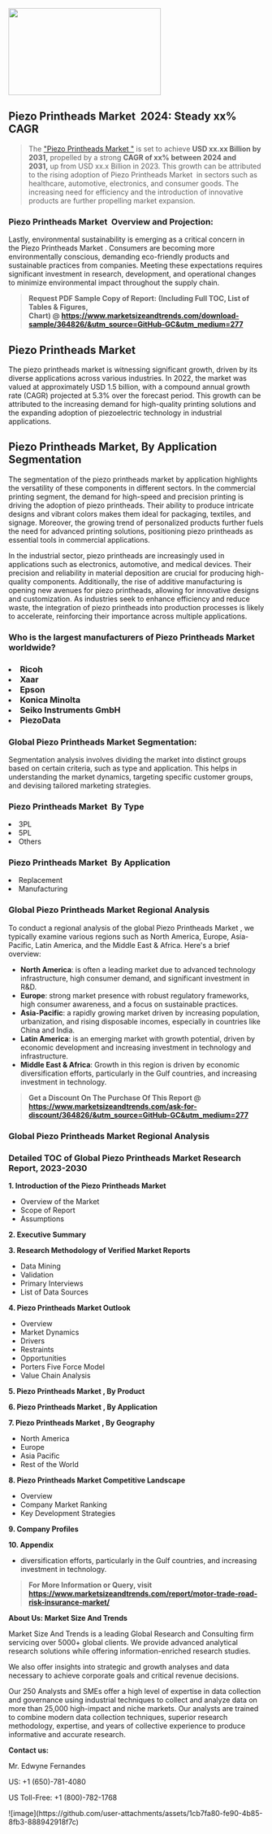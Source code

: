 <p><img class="alignnone size-medium wp-image-20088" src="https://ffe5etoiles.com/wp-content/uploads/2024/12/MST1-300x171.png" alt="" width="300" height="171" /></p><h2 id="ember46" class="ember-view reader-text-block__heading-2">Piezo Printheads Market &nbsp;2024: Steady&nbsp;xx% CAGR</h2><blockquote id="ember47" class="ember-view reader-text-block__blockquote">The&nbsp;<a class="app-aware-link " href="https://www.marketsizeandtrends.com/download-sample/364826/&utm_source=GitHub-GC&utm_medium=277" target="_blank" data-test-app-aware-link="">"Piezo Printheads Market "</a>&nbsp;is set to achieve&nbsp;<strong>USD&nbsp;xx.xx&nbsp;Billion by 2031,</strong>&nbsp;propelled by a strong&nbsp;<strong>CAGR of&nbsp;xx% between 2024 and 2031,</strong>&nbsp;up from USD xx.x Billion in 2023. This growth can be attributed to the rising adoption of&nbsp;Piezo Printheads Market &nbsp;in sectors such as healthcare, automotive, electronics, and consumer goods. The increasing need for efficiency and the introduction of innovative products are further propelling market expansion.</blockquote><h3 id="ember48" class="ember-view reader-text-block__heading-3">Piezo Printheads Market &nbsp;Overview and Projection:</h3><p id="ember49" class="ember-view reader-text-block__paragraph">Lastly, environmental sustainability is emerging as a critical concern in the&nbsp;Piezo Printheads Market . Consumers are becoming more environmentally conscious, demanding eco-friendly products and sustainable practices from companies. Meeting these expectations requires significant investment in research, development, and operational changes to minimize environmental impact throughout the supply chain.</p><blockquote id="ember50" class="ember-view reader-text-block__blockquote"><strong>Request PDF Sample Copy of Report: (Including Full TOC, List of Tables &amp; Figures, Chart)&nbsp;@&nbsp;<strong><a href="https://www.marketsizeandtrends.com/download-sample/364826/&utm_source=GitHub-GC&utm_medium=277" target="_blank">https://www.marketsizeandtrends.com/download-sample/364826/&utm_source=GitHub-GC&utm_medium=277</a></strong></strong></blockquote><h3 class=""> <h2>Piezo Printheads Market</h2><p>The piezo printheads market is witnessing significant growth, driven by its diverse applications across various industries. In 2022, the market was valued at approximately USD 1.5 billion, with a compound annual growth rate (CAGR) projected at 5.3% over the forecast period. This growth can be attributed to the increasing demand for high-quality printing solutions and the expanding adoption of piezoelectric technology in industrial applications.</p><h2>Piezo Printheads Market, By Application Segmentation</h2><p>The segmentation of the piezo printheads market by application highlights the versatility of these components in different sectors. In the commercial printing segment, the demand for high-speed and precision printing is driving the adoption of piezo printheads. Their ability to produce intricate designs and vibrant colors makes them ideal for packaging, textiles, and signage. Moreover, the growing trend of personalized products further fuels the need for advanced printing solutions, positioning piezo printheads as essential tools in commercial applications.</p><p>In the industrial sector, piezo printheads are increasingly used in applications such as electronics, automotive, and medical devices. Their precision and reliability in material deposition are crucial for producing high-quality components. Additionally, the rise of additive manufacturing is opening new avenues for piezo printheads, allowing for innovative designs and customization. As industries seek to enhance efficiency and reduce waste, the integration of piezo printheads into production processes is likely to accelerate, reinforcing their importance across multiple applications.</p></h3><h3 id="" class="">Who is the largest manufacturers of&nbsp;Piezo Printheads Market  worldwide?</h3><h3 class=""></Li><Li>Ricoh</Li><Li> Xaar</Li><Li> Epson</Li><Li> Konica Minolta</Li><Li> Seiko Instruments GmbH</Li><Li> PiezoData</h3><h3 id="ember53" class="ember-view reader-text-block__heading-3">Global&nbsp;Piezo Printheads Market  Segmentation:</h3><p id="ember54" class="ember-view reader-text-block__paragraph">Segmentation analysis involves dividing the market into distinct groups based on certain criteria, such as type and application. This helps in understanding the market dynamics, targeting specific customer groups, and devising tailored marketing strategies.</p><h3 id="" class="">Piezo Printheads Market &nbsp;By Type</h3><p></Li><Li>3PL</Li><Li> 5PL</Li><Li> Others</p><h3 id="" class="">Piezo Printheads Market &nbsp;By Application</h3><p class=""></Li><Li>Replacement</Li><Li> Manufacturing</p><h3 id="ember62" class="ember-view reader-text-block__heading-3">Global Piezo Printheads Market  Regional Analysis</h3><p id="ember63" class="ember-view reader-text-block__paragraph">To conduct a regional analysis of the global Piezo Printheads Market , we typically examine various regions such as North America, Europe, Asia-Pacific, Latin America, and the Middle East &amp; Africa. Here's a brief overview:</p><ul><li><strong>North America</strong>: is often a leading market due to advanced technology infrastructure, high consumer demand, and significant investment in R&amp;D.</li><li><strong>Europe</strong>: strong market presence with robust regulatory frameworks, high consumer awareness, and a focus on sustainable practices.</li><li><strong>Asia-Pacific</strong>: a rapidly growing market driven by increasing population, urbanization, and rising disposable incomes, especially in countries like China and India.</li><li><strong>Latin America</strong>: is an emerging market with growth potential, driven by economic development and increasing investment in technology and infrastructure.</li><li><strong>Middle East &amp; Africa</strong>: Growth in this region is driven by economic diversification efforts, particularly in the Gulf countries, and increasing investment in technology.</li></ul><blockquote id="ember61" class="ember-view reader-text-block__blockquote"><strong>Get a Discount On The Purchase Of This Report @ <strong><a href="https://html-cleaner.com/" target="">https://www.marketsizeandtrends.com/ask-for-discount/364826/&utm_source=GitHub-GC&utm_medium=277</a></strong></strong></blockquote><h3 id="ember62" class="ember-view reader-text-block__heading-3">Global Piezo Printheads Market  Regional Analysis</h3><h3 id="" class="">Detailed TOC of Global Piezo Printheads Market  Research Report, 2023-2030</h3><p id="" class=""><strong>1. Introduction of the Piezo Printheads Market </strong></p><ul><li>Overview of the Market</li><li>Scope of Report</li><li>Assumptions</li></ul><p id="" class=""><strong>2. Executive Summary</strong></p><p id="" class=""><strong>3. Research Methodology of Verified Market Reports</strong></p><ul><li>Data Mining</li><li>Validation</li><li>Primary Interviews</li><li>List of Data Sources</li></ul><p id="" class=""><strong>4. Piezo Printheads Market  Outlook</strong></p><ul><li>Overview</li><li>Market Dynamics</li><li>Drivers</li><li>Restraints</li><li>Opportunities</li><li>Porters Five Force Model</li><li>Value Chain Analysis</li></ul><p id="" class=""><strong>5. Piezo Printheads Market , By Product</strong></p><p id="" class=""><strong>6. Piezo Printheads Market , By Application</strong></p><p id="" class=""><strong>7. Piezo Printheads Market , By Geography</strong></p><ul><li>North America</li><li>Europe</li><li>Asia Pacific</li><li>Rest of the World</li></ul><p id="" class=""><strong>8. Piezo Printheads Market  Competitive Landscape</strong></p><ul><li>Overview</li><li>Company Market Ranking</li><li>Key Development Strategies</li></ul><p id="" class=""><strong>9. Company Profiles</strong></p><p id="" class=""><strong>10. Appendix</strong></p><ul><li>diversification efforts, particularly in the Gulf countries, and increasing investment in technology.</li></ul><blockquote id="ember65" class="ember-view reader-text-block__blockquote"><strong>For More Information or Query, visit <strong><strong><a href="https://html-cleaner.com/" target="">https://www.marketsizeandtrends.com/report/motor-trade-road-risk-insurance-market/</a></strong></strong></strong></blockquote><p id="" class=""><strong>About Us: Market Size And Trends</strong></p><p id="" class="">Market Size And Trends is a leading Global Research and Consulting firm servicing over 5000+ global clients. We provide advanced analytical research solutions while offering information-enriched research studies.</p><p id="" class="">We also offer insights into strategic and growth analyses and data necessary to achieve corporate goals and critical revenue decisions.</p><p id="" class="">Our 250 Analysts and SMEs offer a high level of expertise in data collection and governance using industrial techniques to collect and analyze data on more than 25,000 high-impact and niche markets. Our analysts are trained to combine modern data collection techniques, superior research methodology, expertise, and years of collective experience to produce informative and accurate research.</p><p id="" class=""><strong>Contact us:</strong></p><p id="" class="">Mr. Edwyne Fernandes</p><p id="" class="">US: +1 (650)-781-4080</p><p id="" class="">US Toll-Free: +1 (800)-782-1768</p>
![image](https://github.com/user-attachments/assets/1cb7fa80-fe90-4b85-8fb3-888942918f7c)
